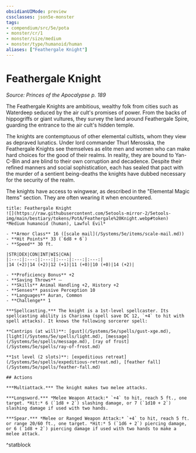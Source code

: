 ```yaml
---
obsidianUIMode: preview
cssclasses: json5e-monster
tags:
- compendium/src/5e/pota
- monster/cr/1
- monster/size/medium
- monster/type/humanoid/human
aliases: ["Feathergale Knight"]
---
```

# Feathergale Knight
*Source: Princes of the Apocalypse p. 189*  

The Feathergale Knights are ambitious, wealthy folk from cities such as Waterdeep seduced by the air cult's promises of power. From the backs of hippogriffs or giant vultures, they survey the land around Feathergale Spire, guarding the entrance to the air cult's hidden temple.

The knights are contemptuous of other elemental cultists, whom they view as depraved lunatics. Under lord commander Thurl Merosska, the Feathergale Knights see themselves as elite men and women who can make hard choices for the good of their realms. In reality, they are bound to Yan-C-Bin and are blind to their own corruption and decadence. Despite their refined manners and social sophistication, each has sealed that pact with the murder of a sentient being-deaths the knights have dubbed necessary for the security of the realm.

The knights have access to wingwear, as described in the "Elemental Magic Items" section. They are often wearing it when encountered.

```ad-statblock
title: Feathergale Knight
![](https://raw.githubusercontent.com/5etools-mirror-2/5etools-img/main/bestiary/tokens/PotA/Feathergale%20Knight.webp#token)
*Medium humanoid (human), Lawful Evil*

- **Armor Class** 16 ([scale mail](/Systems/5e/items/scale-mail.md))
- **Hit Points** 33 (`6d8 + 6`)
- **Speed** 30 ft.

|STR|DEX|CON|INT|WIS|CHA|
|:---:|:---:|:---:|:---:|:---:|:---:|
|14 (+2)|14 (+2)|12 (+1)|11 (+0)|10 (+0)|14 (+2)|

- **Proficiency Bonus** +2
- **Saving Throws** ⏤
- **Skills** Animal Handling +2, History +2
- **Senses** passive Perception 10
- **Languages** Auran, Common
- **Challenge** 1

***Spellcasting.*** The knight is a 1st-level spellcaster. Its spellcasting ability is Charisma (spell save DC 12, `+4` to hit with spell attacks). It knows the following sorcerer spell:

**Cantrips (at will)**: [gust](/Systems/5e/spells/gust-xge.md), [light](/Systems/5e/spells/light.md), [message](/Systems/5e/spells/message.md), [ray of frost](/Systems/5e/spells/ray-of-frost.md)

**1st level (2 slots)**: [expeditious retreat](/Systems/5e/spells/expeditious-retreat.md), [feather fall](/Systems/5e/spells/feather-fall.md)

## Actions

***Multiattack.*** The knight makes two melee attacks.

***Longsword.*** *Melee Weapon Attack:* `+4` to hit, reach 5 ft., one target. *Hit:* 6 (`1d8 + 2`) slashing damage, or 7 (`1d10 + 2`) slashing damage if used with two hands.

***Spear.*** *Melee or Ranged Weapon Attack:* `+4` to hit, reach 5 ft. or range 20/60 ft., one target. *Hit:* 5 (`1d6 + 2`) piercing damage, or 6 (`1d8 + 2`) piercing damage if used with two hands to make a melee attack.
```
^statblock